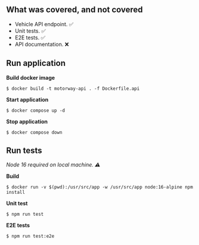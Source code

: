 ## What was covered, and not covered
- Vehicle API endpoint. ✅
- Unit tests. ✅
- E2E tests. ✅
- API documentation. ❌

## Run application
**Build docker image**
```shell
$ docker build -t motorway-api . -f Dockerfile.api
```

**Start application**
```shell
$ docker compose up -d
```

**Stop application**
```shell
$ docker compose down
```

## Run tests

_Node 16 required on local machine. ⚠️_


**Build**
```shell
$ docker run -v $(pwd):/usr/src/app -w /usr/src/app node:16-alpine npm install
```
**Unit test**
```shell
$ npm run test
````

**E2E tests**
```shell
$ npm run test:e2e
```

